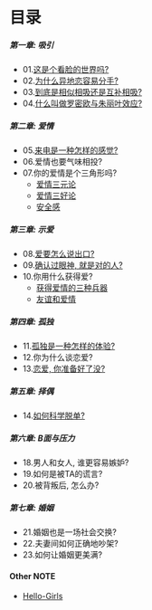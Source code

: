 # 目录

##### 第一章: 吸引

- 01.[这是个看脸的世界吗?](./这是个看脸的世界吗.html) 
- 02.[为什么异地恋容易分手?](./为什么异地恋容易分手.html) 
- 03.[到底是相似相吸还是互补相吸?](./相似相吸还是互补相吸.html) 
- 04.[什么叫做罗密欧与朱丽叶效应?](./喜欢我们得不到的人.html) 

##### 第二章: 爱情

- 05.[来电是一种怎样的感觉?](./来电是一种怎样的体验.html) 
- 06.爱情也要气味相投?
- 07.你的爱情是个三角形吗?
  - [爱情三元论](./情为何物.html) 
  - [爱情三好论](./爱情的类型.html) 
  - [安全感](./安全感.html) 

##### 第三章: 示爱

- 08.[爱要怎么说出口?](./爱要怎么说出口.html) 
- 09.[确认过眼神, 就是对的人?](./藏不住的爱.html)
- 10.你用什么获得爱?
  - [获得爱情的三种兵器](./获得爱的三种兵器.html) 
  - [友谊和爱情](./友谊和爱情.html) 

##### 第四章: 孤独

- 11.[孤独是一种怎样的体验?](./亲密与孤独.html)
- 12.你为什么谈恋爱?
- 13.[恋爱, 你准备好了没?](./恋爱前功课.html) 

##### 第五章: 择偶

- 14.[如何科学脱单?](./科学脱单指南.html) 

##### 第六章: B面与压力

- 18.男人和女人, 谁更容易嫉妒?
- 19.如何是被TA的谎言?
- 20.被背叛后, 怎么办?

##### 第七章: 婚姻

- 21.婚姻也是一场社会交换?
- 22.夫妻间如何正确地吵架?
- 23.如何让婚姻更美满?

#### Other NOTE

- [Hello-Girls](./Hello-Girls.html) 

